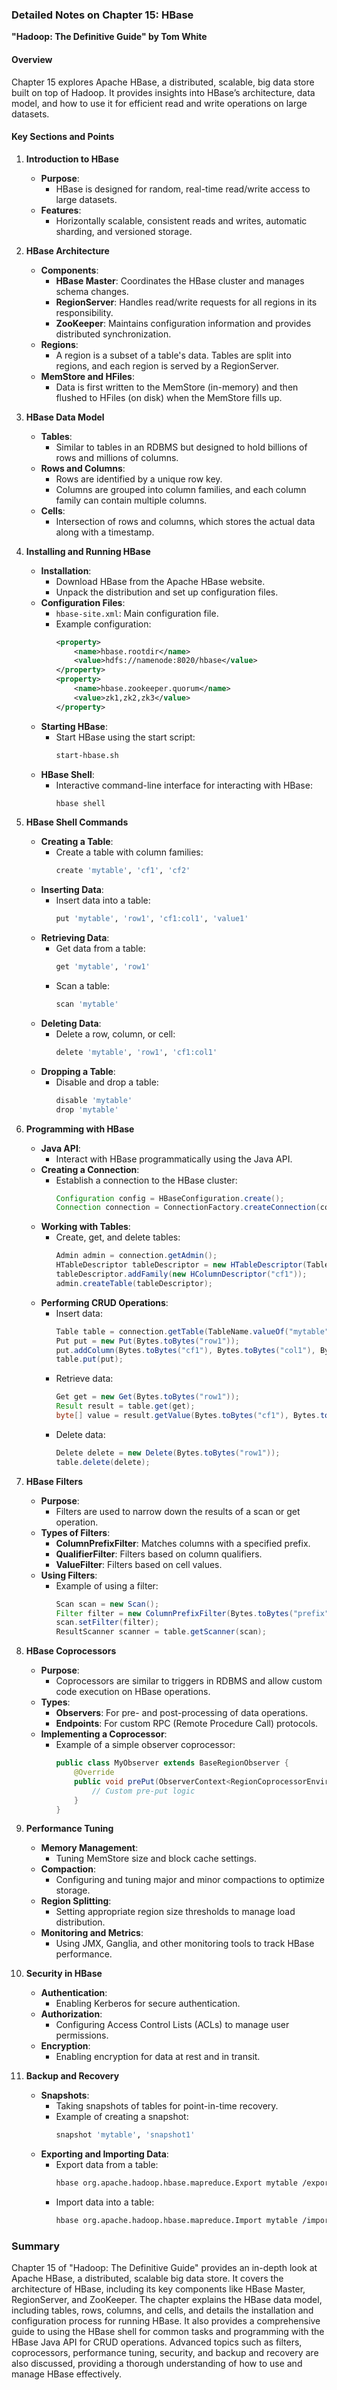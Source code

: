 ### Detailed Notes on Chapter 15: HBase
**"Hadoop: The Definitive Guide" by Tom White**

#### **Overview**
Chapter 15 explores Apache HBase, a distributed, scalable, big data store built on top of Hadoop. It provides insights into HBase’s architecture, data model, and how to use it for efficient read and write operations on large datasets.

#### **Key Sections and Points**

1. **Introduction to HBase**
   - **Purpose**:
     - HBase is designed for random, real-time read/write access to large datasets.
   - **Features**:
     - Horizontally scalable, consistent reads and writes, automatic sharding, and versioned storage.

2. **HBase Architecture**
   - **Components**:
     - **HBase Master**: Coordinates the HBase cluster and manages schema changes.
     - **RegionServer**: Handles read/write requests for all regions in its responsibility.
     - **ZooKeeper**: Maintains configuration information and provides distributed synchronization.
   - **Regions**:
     - A region is a subset of a table's data. Tables are split into regions, and each region is served by a RegionServer.
   - **MemStore and HFiles**:
     - Data is first written to the MemStore (in-memory) and then flushed to HFiles (on disk) when the MemStore fills up.

3. **HBase Data Model**
   - **Tables**:
     - Similar to tables in an RDBMS but designed to hold billions of rows and millions of columns.
   - **Rows and Columns**:
     - Rows are identified by a unique row key.
     - Columns are grouped into column families, and each column family can contain multiple columns.
   - **Cells**:
     - Intersection of rows and columns, which stores the actual data along with a timestamp.

4. **Installing and Running HBase**
   - **Installation**:
     - Download HBase from the Apache HBase website.
     - Unpack the distribution and set up configuration files.
   - **Configuration Files**:
     - `hbase-site.xml`: Main configuration file.
     - Example configuration:
       ```xml
       <property>
           <name>hbase.rootdir</name>
           <value>hdfs://namenode:8020/hbase</value>
       </property>
       <property>
           <name>hbase.zookeeper.quorum</name>
           <value>zk1,zk2,zk3</value>
       </property>
       ```
   - **Starting HBase**:
     - Start HBase using the start script:
       ```sh
       start-hbase.sh
       ```
   - **HBase Shell**:
     - Interactive command-line interface for interacting with HBase:
       ```sh
       hbase shell
       ```

5. **HBase Shell Commands**
   - **Creating a Table**:
     - Create a table with column families:
       ```sh
       create 'mytable', 'cf1', 'cf2'
       ```
   - **Inserting Data**:
     - Insert data into a table:
       ```sh
       put 'mytable', 'row1', 'cf1:col1', 'value1'
       ```
   - **Retrieving Data**:
     - Get data from a table:
       ```sh
       get 'mytable', 'row1'
       ```
     - Scan a table:
       ```sh
       scan 'mytable'
       ```
   - **Deleting Data**:
     - Delete a row, column, or cell:
       ```sh
       delete 'mytable', 'row1', 'cf1:col1'
       ```
   - **Dropping a Table**:
     - Disable and drop a table:
       ```sh
       disable 'mytable'
       drop 'mytable'
       ```

6. **Programming with HBase**
   - **Java API**:
     - Interact with HBase programmatically using the Java API.
   - **Creating a Connection**:
     - Establish a connection to the HBase cluster:
       ```java
       Configuration config = HBaseConfiguration.create();
       Connection connection = ConnectionFactory.createConnection(config);
       ```
   - **Working with Tables**:
     - Create, get, and delete tables:
       ```java
       Admin admin = connection.getAdmin();
       HTableDescriptor tableDescriptor = new HTableDescriptor(TableName.valueOf("mytable"));
       tableDescriptor.addFamily(new HColumnDescriptor("cf1"));
       admin.createTable(tableDescriptor);
       ```
   - **Performing CRUD Operations**:
     - Insert data:
       ```java
       Table table = connection.getTable(TableName.valueOf("mytable"));
       Put put = new Put(Bytes.toBytes("row1"));
       put.addColumn(Bytes.toBytes("cf1"), Bytes.toBytes("col1"), Bytes.toBytes("value1"));
       table.put(put);
       ```
     - Retrieve data:
       ```java
       Get get = new Get(Bytes.toBytes("row1"));
       Result result = table.get(get);
       byte[] value = result.getValue(Bytes.toBytes("cf1"), Bytes.toBytes("col1"));
       ```
     - Delete data:
       ```java
       Delete delete = new Delete(Bytes.toBytes("row1"));
       table.delete(delete);
       ```

7. **HBase Filters**
   - **Purpose**:
     - Filters are used to narrow down the results of a scan or get operation.
   - **Types of Filters**:
     - **ColumnPrefixFilter**: Matches columns with a specified prefix.
     - **QualifierFilter**: Filters based on column qualifiers.
     - **ValueFilter**: Filters based on cell values.
   - **Using Filters**:
     - Example of using a filter:
       ```java
       Scan scan = new Scan();
       Filter filter = new ColumnPrefixFilter(Bytes.toBytes("prefix"));
       scan.setFilter(filter);
       ResultScanner scanner = table.getScanner(scan);
       ```

8. **HBase Coprocessors**
   - **Purpose**:
     - Coprocessors are similar to triggers in RDBMS and allow custom code execution on HBase operations.
   - **Types**:
     - **Observers**: For pre- and post-processing of data operations.
     - **Endpoints**: For custom RPC (Remote Procedure Call) protocols.
   - **Implementing a Coprocessor**:
     - Example of a simple observer coprocessor:
       ```java
       public class MyObserver extends BaseRegionObserver {
           @Override
           public void prePut(ObserverContext<RegionCoprocessorEnvironment> e, Put put, WALEdit edit, Durability durability) throws IOException {
               // Custom pre-put logic
           }
       }
       ```

9. **Performance Tuning**
   - **Memory Management**:
     - Tuning MemStore size and block cache settings.
   - **Compaction**:
     - Configuring and tuning major and minor compactions to optimize storage.
   - **Region Splitting**:
     - Setting appropriate region size thresholds to manage load distribution.
   - **Monitoring and Metrics**:
     - Using JMX, Ganglia, and other monitoring tools to track HBase performance.

10. **Security in HBase**
    - **Authentication**:
      - Enabling Kerberos for secure authentication.
    - **Authorization**:
      - Configuring Access Control Lists (ACLs) to manage user permissions.
    - **Encryption**:
      - Enabling encryption for data at rest and in transit.

11. **Backup and Recovery**
    - **Snapshots**:
      - Taking snapshots of tables for point-in-time recovery.
      - Example of creating a snapshot:
        ```sh
        snapshot 'mytable', 'snapshot1'
        ```
    - **Exporting and Importing Data**:
      - Export data from a table:
        ```sh
        hbase org.apache.hadoop.hbase.mapreduce.Export mytable /export/path
        ```
      - Import data into a table:
        ```sh
        hbase org.apache.hadoop.hbase.mapreduce.Import mytable /import/path
        ```

### **Summary**
Chapter 15 of "Hadoop: The Definitive Guide" provides an in-depth look at Apache HBase, a distributed, scalable big data store. It covers the architecture of HBase, including its key components like HBase Master, RegionServer, and ZooKeeper. The chapter explains the HBase data model, including tables, rows, columns, and cells, and details the installation and configuration process for running HBase. It also provides a comprehensive guide to using the HBase shell for common tasks and programming with the HBase Java API for CRUD operations. Advanced topics such as filters, coprocessors, performance tuning, security, and backup and recovery are also discussed, providing a thorough understanding of how to use and manage HBase effectively.